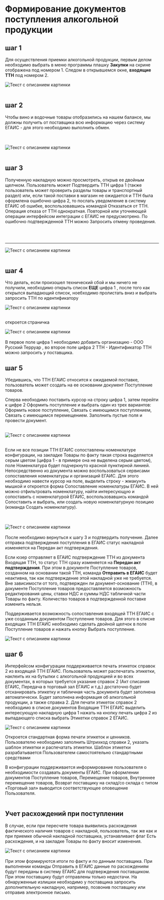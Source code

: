 # Формирование документов поступления алкогольной продукции

## шаг 1
Для осуществления приемки алкогольной продукции, первым делом необходимо выбрать в меню программы плашку **Закупки** на скрине отображена под номером 1. Следом в открывшемся окне, **входящие ТТН** под номером 2.

<image src="https://github.com/kharlakov-vv/Manual_1C/blob/main/scr/Приемка_1_Закупки_ЕГАИС_Входящиее%20ТТН.jpg?raw=true" alt="Текст с описанием картинки">

<br>
</br>

## шаг 2
Чтобы вино и водочные товары отобразились на нашем балансе, мы должны получить от поставщика всю информацию через систему ЕГАИС - для этого необходимо выполнить обмен. 

<br>

</br>
<image src="https://github.com/kharlakov-vv/Manual_1C/blob/main/scr/Приемка_1_ТТН_ОбменсЕГАИС.jpg?raw=true" alt="Текст с описанием картинки">
<br>

</br>

## шаг 3

Полученную накладную можно просмотреть, открыв ее двойным щелчком. Пользователь может Подтвердить ТТН цифра 1 (также пользователь может проверить разделы товары и транспортный раздел) или, если такой поставки в магазин не ожидается и ТТН была оформлена ошибочно цифра 2, то послать уведомление в
систему ЕГАИС об ошибке, воспользовавшись командой Отказаться от ТТН. Операция отказа от ТТН однократная. Повторной или уточняющей операции интерфейсом интеграции с ЕГАИС не предусмотрено. По ошибочно
подтвержденной ТТН можно Запросить отмену проведения.

<br>

</br>

---

<image src="https://github.com/kharlakov-vv/Manual_1C/blob/main/scr/Приемка_3_Закупки_ЕГАИС_Входящиее%20ТТН_подверждение%20или%20отказ.jpg?raw=true" alt="Текст с описанием картинки">
<br>

</br>

## шаг 4

Что делать, если произошел технический сбой и мы ничего не получили, необходимо открыть список **ЕЩЕ** цифра 1 , после того как открылся выпадающий список, ноебходимо пролистать вниз и выбрать запросить ТТН по идентификатору

<image src="https://github.com/kharlakov-vv/Manual_1C/blob/main/scr/Приемка_4_Закупки_ЕГАИС_Входящиее%20ТТН_ЕЩЕ_если_неПРИШЛО.jpg?raw=true" alt="Текст с описанием картинки">

<br>

</br>

откроется страничка

<image src="https://github.com/kharlakov-vv/Manual_1C/blob/main/scr/Приемка_4.2_Закупки_ЕГАИС_Входящиее%20ТТН_ЕЩЕ_если_неПРИШЛО.jpg?raw=true" alt="Текст с описанием картинки">
<br>

</br>
В первое поле цифра 1 необходимо добавить организацию -  ООО Русский Терруар , во второе поле цифра 2 ТТН - Идентификатор ТТН можно запросить у поставщика.


## шаг 5

Убедившись, что ТТН ЕГАИС относится к ожидаемой поставке, пользователь может создать на ее основании документ Поступление товаров. 

Сперва необходимо поставить курсор на строку цифра 1, затем перейти к цифре 2 Оформить поступление и выбрать один из трех вариантов: Оформить новое поступление, Связать с имеющимся поступлением, Связать с имеющимся перемещением. Заполнить пустые поля и провести документ.
<br>

</br>
<image src="https://github.com/kharlakov-vv/Manual_1C/blob/main/scr/Приемка_5_ЕГАИС_ПОСТУПЛЕНИЕ.jpg?raw=true" alt="Текст с описанием картинки">
<br>

</br>

Если не все позиции ТТН ЕГАИС сопоставлены номенклатуре конфигурации, на
закладке Товары по факту такая строка выделяется серым цветом (цифра 1 - в примере она не выделена серым цветом), поле Номенклатура будет подчеркнуто красной пунктирной линией. Непосредственно из документа можно воспользоваться сервисами сопоставления
номенклатуры и организаций ЕГАИС. Для этого необходимо навести курсор на поле, выделить строку - жмакунть мышкой и откроется форма Сопоставление номенклатуры ЕГАИС. В ней можно отфильтровать номенклатуру, найти интересующую и сопоставить с номенклатурой ЕГАИС, воспользовавшись командой Сопоставить и выбрать, или создать новую номенклатурную позицию (команда Создать номенклатуру).

<br>
</br>
<image src="https://github.com/kharlakov-vv/Manual_1C/blob/main/scr/Приемка_5_ЕГАИС_ПОСТУПЛЕНИЕ_СОПОСТАВЛЕНИЕ.jpg?raw=true" alt="Текст с описанием картинки"> 

<br>
</br> 
После необходимо вернуться к шагу 3 и подтвердить получение. Далее отправка подтверждения поступления в ЕГАИС статус накладной изменяется на Передан акт подтверждения.

Если юзер отправляет в ЕГАИС подтверждение ТТН из документа Входящая ТТН, то статус ТТН сразу изменяется на **Передан акт подтверждения**. При этом в документе Поступление товаров, созданном на
основании такой ТТН, команда **Отправить в ЕГАИС** будет неактивна, так как подтверждение этой накладной уже не требуется. Вне зависимости от того, подтвержден ли документ-основание (ТТН), в документе Поступление
товаров предоставляется возможность редактирования цены, ставки НДС и суммы НДС табличной части Товары по факту. Количество товаров в подтвержденной поставке изменить нельзя. 

Поддерживается возможность сопоставления входящей ТТН ЕГАИС с уже созданным документом Поступление товаров. Для этого в списке входящих ТТН ЕГАИС необходимо сделать двойной щелчок в поле Поступление товаров
и нажать кнопку Выбрать поступление.

<image src="https://github.com/kharlakov-vv/Manual_1C/blob/main/scr/Приемка_5_связать_поступление.jpg?raw=true" alt="Текст с описанием картинки"> 


## шаг 6

Интерфейсом конфигурации поддерживается печать этикеток справок 2 из входящей ТТН ЕГАИС. Пользователь может распечатать этикетки, наклеить их на бутылки с алкогольной продукцией и во всех документах, в которых
требуется указание справок 2 (Акт списания ЕГАИС, Передача в торговый зал ЕГАИС и т.д.) достаточно будет отсканировать этикетку и табличная часть документа будет заполнена автоматически. Будет заполнена
информация об алкогольной продукции, а также справка 2. Для печати этикеток справок 2 необходимо в списке документов Входящие ТТН ЕГАИС выделить интересующую накладную цифра 1 нажать на кнопку печать цифра 2 из выпадающего списка выбрать Этикетки справок 2 ЕГАИС.


<image src="https://github.com/kharlakov-vv/Manual_1C/blob/main/scr/Приемка_5_ТТН_ЭТИКЕТКИ.jpg?raw=true" alt="Текст с описанием картинки"> 

Откроется стандартная форма печати этикеток и ценников. Пользователю необходимо заполнить Штрихкод справки 2, указать шаблон этикетки и распечатать этикетки. Шаблон этикетки разрабатывается Пользователем
самостоятельно стандартными средствами

В конфигурации поддерживается информирование пользователя о необходимости создавать документы ЕГАИС. При оформлении документов Поступление товаров, Перемещение товаров, Внутреннее перемещение
товаров, Возврат поставщику на склад/со склада с типом «Торговый зал» выводится соответствующее оповещение Пользователя.
<br>
</br>
## Учет расхождений при поступлении

В случае, если при пересчете товара выявились расхождения фактического наличия товаров с накладной, пользователь, так же как и при приемке обычной накладной поставщика, устанавливает флаг Есть расхождения, и на
закладке Товары по факту вносит изменения.

<image src="https://github.com/kharlakov-vv/Manual_1C/blob/main/scr/Приемка_5_Расхождение_При_ПОСТУПЛЕНИИ.jpg?raw=true" alt="Текст с описанием картинки"> 
<br>
</br>
При этом формируются итоги по факту и по данным поставщика. При выполнении команды Отправить в ЕГАИС данные по расхождениям будут переданы в систему ЕГАИС для подтверждения поставщиком. При этом поставщику
будут отправлены только недостачи. На обнаруженные излишки необходимо у поставщика запросить дополнительную накладную, например, позвонив поставщику или отправив электронное письмо.